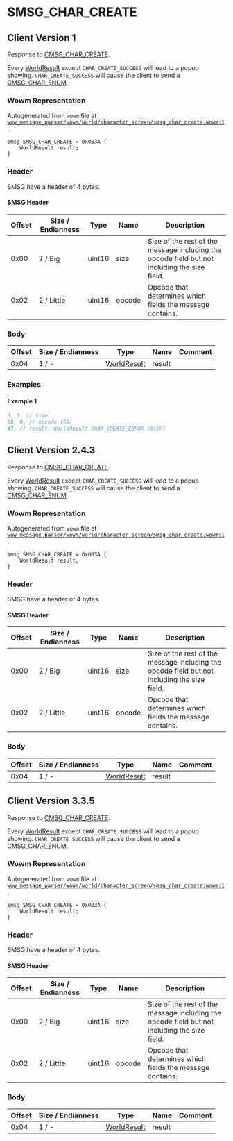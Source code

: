 # SMSG_CHAR_CREATE

## Client Version 1

Response to [CMSG_CHAR_CREATE](./cmsg_char_create.md).

Every [WorldResult](./worldresult.md) except `CHAR_CREATE_SUCCESS` will lead to a popup showing. `CHAR_CREATE_SUCCESS` will cause the client to send a [CMSG_CHAR_ENUM](./cmsg_char_enum.md).

### Wowm Representation

Autogenerated from `wowm` file at [`wow_message_parser/wowm/world/character_screen/smsg_char_create.wowm:1`](https://github.com/gtker/wow_messages/tree/main/wow_message_parser/wowm/world/character_screen/smsg_char_create.wowm#L1).
```rust,ignore
smsg SMSG_CHAR_CREATE = 0x003A {
    WorldResult result;
}
```
### Header

SMSG have a header of 4 bytes.

#### SMSG Header

| Offset | Size / Endianness | Type   | Name   | Description |
| ------ | ----------------- | ------ | ------ | ----------- |
| 0x00   | 2 / Big           | uint16 | size   | Size of the rest of the message including the opcode field but not including the size field.|
| 0x02   | 2 / Little        | uint16 | opcode | Opcode that determines which fields the message contains.|

### Body

| Offset | Size / Endianness | Type | Name | Comment |
| ------ | ----------------- | ---- | ---- | ------- |
| 0x04 | 1 / - | [WorldResult](worldresult.md) | result |  |

### Examples

#### Example 1

```c
0, 3, // size
58, 0, // opcode (58)
47, // result: WorldResult CHAR_CREATE_ERROR (0x2F)
```
## Client Version 2.4.3

Response to [CMSG_CHAR_CREATE](./cmsg_char_create.md).

Every [WorldResult](./worldresult.md) except `CHAR_CREATE_SUCCESS` will lead to a popup showing. `CHAR_CREATE_SUCCESS` will cause the client to send a [CMSG_CHAR_ENUM](./cmsg_char_enum.md).

### Wowm Representation

Autogenerated from `wowm` file at [`wow_message_parser/wowm/world/character_screen/smsg_char_create.wowm:1`](https://github.com/gtker/wow_messages/tree/main/wow_message_parser/wowm/world/character_screen/smsg_char_create.wowm#L1).
```rust,ignore
smsg SMSG_CHAR_CREATE = 0x003A {
    WorldResult result;
}
```
### Header

SMSG have a header of 4 bytes.

#### SMSG Header

| Offset | Size / Endianness | Type   | Name   | Description |
| ------ | ----------------- | ------ | ------ | ----------- |
| 0x00   | 2 / Big           | uint16 | size   | Size of the rest of the message including the opcode field but not including the size field.|
| 0x02   | 2 / Little        | uint16 | opcode | Opcode that determines which fields the message contains.|

### Body

| Offset | Size / Endianness | Type | Name | Comment |
| ------ | ----------------- | ---- | ---- | ------- |
| 0x04 | 1 / - | [WorldResult](worldresult.md) | result |  |

## Client Version 3.3.5

Response to [CMSG_CHAR_CREATE](./cmsg_char_create.md).

Every [WorldResult](./worldresult.md) except `CHAR_CREATE_SUCCESS` will lead to a popup showing. `CHAR_CREATE_SUCCESS` will cause the client to send a [CMSG_CHAR_ENUM](./cmsg_char_enum.md).

### Wowm Representation

Autogenerated from `wowm` file at [`wow_message_parser/wowm/world/character_screen/smsg_char_create.wowm:1`](https://github.com/gtker/wow_messages/tree/main/wow_message_parser/wowm/world/character_screen/smsg_char_create.wowm#L1).
```rust,ignore
smsg SMSG_CHAR_CREATE = 0x003A {
    WorldResult result;
}
```
### Header

SMSG have a header of 4 bytes.

#### SMSG Header

| Offset | Size / Endianness | Type   | Name   | Description |
| ------ | ----------------- | ------ | ------ | ----------- |
| 0x00   | 2 / Big           | uint16 | size   | Size of the rest of the message including the opcode field but not including the size field.|
| 0x02   | 2 / Little        | uint16 | opcode | Opcode that determines which fields the message contains.|

### Body

| Offset | Size / Endianness | Type | Name | Comment |
| ------ | ----------------- | ---- | ---- | ------- |
| 0x04 | 1 / - | [WorldResult](worldresult.md) | result |  |

